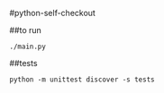 #python-self-checkout

##to run

```
./main.py
```

##tests

```
python -m unittest discover -s tests
```
